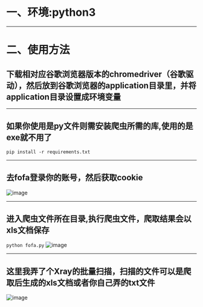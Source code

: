 # 一、环境:python3
***
# 二、使用方法
## 下载相对应谷歌浏览器版本的chromedriver（谷歌驱动），然后放到谷歌浏览器的application目录里，并将application目录设置成环境变量

***
## 如果你使用是py文件则需安装爬虫所需的库,使用的是exe就不用了
```pip install -r requirements.txt```
***
## 去fofa登录你的账号，然后获取cookie
![image](https://github.com/xf555er/fofa_crawl/blob/master/images/%E8%8E%B7%E5%8F%96cookie.png)
***
## 进入爬虫文件所在目录,执行爬虫文件，爬取结果会以xls文档保存
```python fofa.py```
![image](https://github.com/xf555er/fofa_crawl/blob/master/images/1.png)
***
## 这里我弄了个Xray的批量扫描，扫描的文件可以是爬取后生成的xls文档或者你自己弄的txt文件
![image](https://github.com/xf555er/fofa_crawl-BatchXrayScan/blob/master/images/xray%E6%89%B9%E9%87%8F%E6%89%AB%E6%8F%8F.png)
